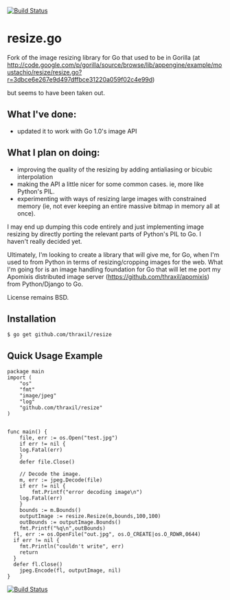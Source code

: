 [![Build Status](https://travis-ci.org/thraxil/resize.svg?branch=master)](https://travis-ci.org/thraxil/resize)

resize.go
=========

Fork of the image resizing library for Go that used to be in Gorilla
(at
http://code.google.com/p/gorilla/source/browse/lib/appengine/example/moustachio/resize/resize.go?r=3dbce6e267e9d497dffbce31220a059f02c4e99d)

but seems to have been taken out. 

What I've done:
--------------

* updated it to work with Go 1.0's image API

What I plan on doing:
---------------------

* improving the quality of the resizing by adding antialiasing or bicubic interpolation
* making the API a little nicer for some common cases. ie, more like Python's PIL.
* experimenting with ways of resizing large images with constrained memory (ie, not ever keeping an entire massive bitmap
in memory all at once).

I may end up dumping this code entirely and just implementing image
resizing by directly porting the relevant parts of Python's PIL to
Go. I haven't really decided yet.

Ultimately, I'm looking to create a library that will give me, for Go,
when I'm used to from Python in terms of resizing/cropping images for
the web. What I'm going for is an image handling foundation for Go
that will let me port my Apomixis distributed image server
(https://github.com/thraxil/apomixis) from Python/Django to Go.

License remains BSD.

Installation
------------

    $ go get github.com/thraxil/resize

Quick Usage Example
-------------------

    package main
    import (
        "os"
        "fmt"
        "image/jpeg"
        "log"
        "github.com/thraxil/resize"
    )
    
    
    func main() {
        file, err := os.Open("test.jpg")
        if err != nil {
        log.Fatal(err)
        }
        defer file.Close()
        
        // Decode the image.
        m, err := jpeg.Decode(file)
        if err != nil {
            fmt.Printf("error decoding image\n")
        log.Fatal(err)
        }
        bounds := m.Bounds()
        outputImage := resize.Resize(m,bounds,100,100)
        outBounds := outputImage.Bounds()
        fmt.Printf("%q\n",outBounds)
      fl, err := os.OpenFile("out.jpg", os.O_CREATE|os.O_RDWR,0644)
      if err != nil {
        fmt.Println("couldn't write", err)
        return
      }
      defer fl.Close()
        jpeg.Encode(fl, outputImage, nil)
    }

[![Build Status](https://travis-ci.org/thraxil/resize.png)](https://travis-ci.org/thraxil/resize)
